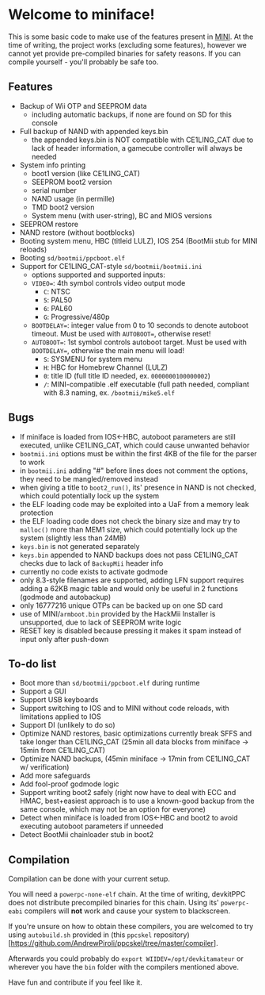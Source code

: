 # Welcome to miniface!

This is some basic code to make use of the features present in [MINI](https://github.com/fail0verflow/mini). 
At the time of writing, the project works (excluding some features), however we cannot yet provide pre-compiled binaries for safety reasons. If you can compile yourself - you'll probably be safe too.

## Features

* Backup of Wii OTP and SEEPROM data
  - including automatic backups, if none are found on SD for this console
* Full backup of NAND with appended keys.bin
  - the appended keys.bin is NOT compatible with CE1LING_CAT due to lack of header information, a gamecube controller will always be needed
* System info printing
  - boot1 version (like CE1LING_CAT)
  - SEEPROM boot2 version
  - serial number
  - NAND usage (in permille)
  - TMD boot2 version
  - System menu (with user-string), BC and MIOS versions
* SEEPROM restore
* NAND restore (without bootblocks)
* Booting system menu, HBC (titleid LULZ), IOS 254 (BootMii stub for MINI reloads)
* Booting `sd/bootmii/ppcboot.elf`
* Support for CE1LING_CAT-style `sd/bootmii/bootmii.ini`
  -  options supported and supported inputs:
    * `VIDEO=`: 4th symbol controls video output mode
      - `C`: NTSC
      - `5`: PAL50
      - `6`: PAL60
      - `G`: Progressive/480p
    * `BOOTDELAY=`: integer value from 0 to 10 seconds to denote autoboot timeout. Must be used with `AUTOBOOT=`, otherwise reset!
    * `AUTOBOOT=`: 1st symbol controls autoboot target. Must be used with `BOOTDELAY=`, otherwise the main menu will load!
      - `S`: SYSMENU for system menu
      - `H`: HBC for Homebrew Channel (LULZ)
      - `0`: title ID (full title ID needed, ex. `0000000100000002`)
      - `/`: MINI-compatible .elf executable (full path needed, compliant with 8.3 naming, ex. `/bootmii/mike5.elf`

## Bugs
* If miniface is loaded from IOS<-HBC, autoboot parameters are still executed, unlike CE1LING_CAT, which could cause unwanted behavior
* `bootmii.ini` options must be within the first 4KB of the file for the parser to work
* in `bootmii.ini` adding "#" before lines does not comment the options, they need to be mangled/removed instead
* when giving a title to `boot2_run()`, its' presence in NAND is not checked, which could potentially lock up the system
* the ELF loading code may be exploited into a UaF from a memory leak protection
* the ELF loading code does not check the binary size and may try to `malloc()` more than MEM1 size, which could potentially lock up the system (slightly less than 24MB)
* `keys.bin` is not generated separately
* `keys.bin` appended to NAND backups does not pass CE1LING_CAT checks due to lack of `BackupMii` header info
* currently no code exists to activate godmode
* only 8.3-style filenames are supported, adding LFN support requires adding a 62KB magic table and would only be useful in 2 functions (godmode and autobackup)
* only 16777216 unique OTPs can be backed up on one SD card
* use of MINI/`armboot.bin` provided by the HackMii Installer is unsupported, due to lack of SEEPROM write logic
* RESET key is disabled because pressing it makes it spam instead of input only after push-down

## To-do list

* Boot more than `sd/bootmii/ppcboot.elf` during runtime
* Support a GUI
* Support USB keyboards
* Support switching to IOS and to MINI without code reloads, with limitations applied to IOS
* Support DI (unlikely to do so)
* Optimize NAND restores, basic optimizations currently break SFFS and take longer than CE1LING_CAT (25min all data blocks from miniface -> 15min from CE1LING_CAT)
* Optimize NAND backups, (45min miniface -> 17min from CE1LING_CAT w/ verification)
* Add more safeguards
* Add fool-proof godmode logic
* Support writing boot2 safely (right now have to deal with ECC and HMAC, best+easiest approach is to use a known-good backup from the same console, which may not be an option for everyone)
* Detect when miniface is loaded from IOS<-HBC and boot2 to avoid executing autoboot parameters if unneeded
* Detect BootMii chainloader stub in boot2

## Compilation

Compilation can be done with your current setup. 

You will need a `powerpc-none-elf` chain. At the time of writing, devkitPPC does not distribute precompiled binaries for this chain. 
Using its' `powerpc-eabi` compilers will **not** work and cause your system to blackscreen.

If you're unsure on how to obtain these compilers, you are welcomed to try using `autobuild.sh` provided in (this `ppcskel` repository)[https://github.com/AndrewPiroli/ppcskel/tree/master/compiler].

Afterwards you could probably do `export WIIDEV=/opt/devkitamateur` or wherever you have the `bin` folder with the compilers mentioned above.


Have fun and contribute if you feel like it.
